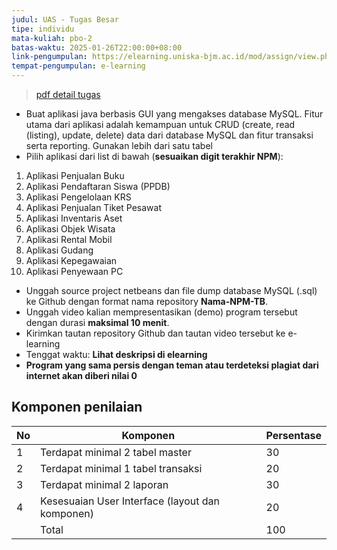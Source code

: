 ```yaml
---
judul: UAS - Tugas Besar
tipe: individu
mata-kuliah: pbo-2
batas-waktu: 2025-01-26T22:00:00+08:00
link-pengumpulan: https://elearning.uniska-bjm.ac.id/mod/assign/view.php?id=50071
tempat-pengumpulan: e-learning
---
```


> [pdf detail tugas](https://elearning.uniska-bjm.ac.id/pluginfile.php/220626/mod_assign/introattachment/0/16.pbo2-tugasbesaruas.pdf)

- Buat aplikasi java berbasis GUI yang mengakses database MySQL. Fitur utama dari aplikasi adalah kemampuan untuk CRUD (create, read (listing), update, delete) data dari database MySQL dan fitur transaksi serta reporting. Gunakan lebih dari satu tabel
- Pilih aplikasi dari list di bawah (**sesuaikan digit terakhir NPM**):

1. Aplikasi Penjualan Buku
2. Aplikasi Pendaftaran Siswa (PPDB)
3. Aplikasi Pengelolaan KRS
4. Aplikasi Penjualan Tiket Pesawat
5. Aplikasi Inventaris Aset
6. Aplikasi Objek Wisata
7. Aplikasi Rental Mobil
8. Aplikasi Gudang
9. Aplikasi Kepegawaian
10. Aplikasi Penyewaan PC

- Unggah source project netbeans dan file dump database MySQL (.sql) ke Github dengan format nama repository **Nama-NPM-TB**.
- Unggah video kalian mempresentasikan (demo) program tersebut dengan durasi **maksimal 10 menit**.
- Kirimkan tautan repository Github dan tautan video tersebut ke e-learning
- Tenggat waktu: **Lihat deskripsi di elearning**
- **Program yang sama persis dengan teman atau terdeteksi plagiat dari internet akan diberi nilai 0**

## Komponen penilaian

| No  | Komponen                                        | Persentase |
| --- | ----------------------------------------------- | ---------- |
| 1   | Terdapat minimal 2 tabel master                 | 30         |
| 2   | Terdapat minimal 1 tabel transaksi              | 20         |
| 3   | Terdapat minimal 2 laporan                      | 30         |
| 4   | Kesesuaian User Interface (layout dan komponen) | 20         |
|     | Total                                           | 100        |
